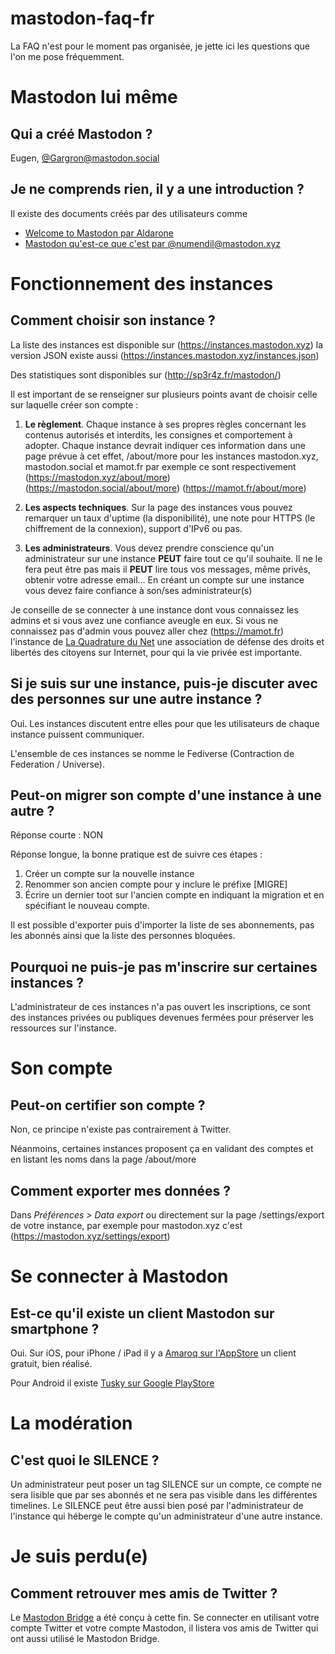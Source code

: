 # mastodon-faq-fr

La FAQ n'est pour le moment pas organisée, je jette ici les questions que l'on me pose fréquemment.

# Mastodon lui même
## Qui a créé Mastodon ?

Eugen, [@Gargron@mastodon.social](https://mastodon.social/@Gargron)

## Je ne comprends rien, il y a une introduction ?

Il existe des documents créés par des utilisateurs comme
* [Welcome to Mastodon par Aldarone](https://aldarone.fr/welcome-to-mastodon/)
* [Mastodon qu'est-ce que c'est par @numendil@mastodon.xyz](http://pixellibre.net/2017/04/mastodon-quest-cest/)

# Fonctionnement des instances

## Comment choisir son instance ?

La liste des instances est disponible sur (https://instances.mastodon.xyz) la version JSON existe aussi (https://instances.mastodon.xyz/instances.json)

Des statistiques sont disponibles sur (http://sp3r4z.fr/mastodon/)

Il est important de se renseigner sur plusieurs points avant de choisir celle sur laquelle créer son compte :
1. **Le règlement**. Chaque instance à ses propres règles concernant les contenus autorisés et interdits, les consignes et comportement à adopter. Chaque instance devrait indiquer ces information dans une page prévue à cet effet, /about/more pour les instances mastodon.xyz, mastodon.social et mamot.fr par exemple ce sont respectivement (https://mastodon.xyz/about/more) (https://mastodon.social/about/more) (https://mamot.fr/about/more)

2. **Les aspects techniques**. Sur la page des instances vous pouvez remarquer un taux d'uptime (la disponibilité), une note pour HTTPS (le chiffrement de la connexion), support d'IPv6 ou pas.

3. **Les administrateurs**. Vous devez prendre conscience qu'un administrateur sur une instance **PEUT** faire tout ce qu'il souhaite. Il ne le fera peut être pas mais il **PEUT** lire tous vos messages, même privés, obtenir votre adresse email... En créant un compte sur une instance vous devez faire confiance à son/ses administrateur(s)

Je conseille de se connecter à une instance dont vous connaissez les admins et si vous avez une confiance aveugle en eux.
Si vous ne connaissez pas d'admin vous pouvez aller chez (https://mamot.fr) l'instance de [La Quadrature du Net](https://laquadrature.net) une association de défense des droits et libertés des citoyens sur Internet, pour qui la vie privée est importante.


## Si je suis sur une instance, puis-je discuter avec des personnes sur une autre instance ?

Oui. Les instances discutent entre elles pour que les utilisateurs de chaque instance puissent communiquer.

L'ensemble de ces instances se nomme le Fediverse (Contraction de Federation / Universe).

## Peut-on migrer son compte d'une instance à une autre ?
Réponse courte : NON

Réponse longue, la bonne pratique est de suivre ces étapes :
1. Créer un compte sur la nouvelle instance
2. Renommer son ancien compte pour y inclure le préfixe [MIGRE]
3. Écrire un dernier toot sur l'ancien compte en indiquant la migration et en spécifiant le nouveau compte.

Il est possible d'exporter puis d'importer la liste de ses abonnements, pas les abonnés ainsi que la liste des personnes bloquées.

## Pourquoi ne puis-je pas m'inscrire sur certaines instances ?
L'administrateur de ces instances n'a pas ouvert les inscriptions, ce sont des instances privées ou publiques devenues fermées pour préserver les ressources sur l'instance.

# Son compte 

## Peut-on certifier son compte ?

Non, ce principe n'existe pas contrairement à Twitter.

Néanmoins, certaines instances proposent ça en validant des comptes et en listant les noms dans la page /about/more

## Comment exporter mes données ?

Dans *Préférences > Data export* ou directement sur la page /settings/export de votre instance, par exemple pour mastodon.xyz c'est (https://mastodon.xyz/settings/export)

# Se connecter à Mastodon

## Est-ce qu'il existe un client Mastodon sur smartphone ?
Oui.
Sur iOS, pour iPhone / iPad il y a [Amaroq sur l'AppStore](https://itunes.apple.com/us/app/amaroq-for-mastodon/id1214116200?mt=8) un client gratuit, bien réalisé.

Pour Android il existe [Tusky sur Google PlayStore](https://play.google.com/store/apps/details?id=com.keylesspalace.tusky)

# La modération

## C'est quoi le SILENCE ?

Un administrateur peut poser un tag SILENCE sur un compte, ce compte ne sera lisible que par ses abonnés et ne sera pas visible dans les différentes timelines. Le SILENCE peut être aussi bien posé par l'administrateur de l'instance qui héberge le compte qu'un administrateur d'une autre instance.

# Je suis perdu(e)

## Comment retrouver mes amis de Twitter ?
Le [Mastodon Bridge](https://mastodon-bridge.herokuapp.com) a été conçu à cette fin. Se connecter en utilisant votre compte Twitter et votre compte Mastodon, il listera vos amis de Twitter qui ont aussi utilisé le Mastodon Bridge.

